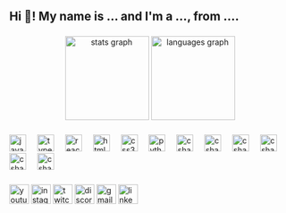<h2 align="left">Hi 👋! My name is ... and I'm a ..., from ....</h2>

###

<div align="center">
  <img src="https://github-readme-stats.vercel.app/api?username=maurodesouza&hide_title=false&hide_rank=false&show_icons=true&include_all_commits=true&count_private=true&disable_animations=false&theme=dracula&locale=en&hide_border=false" height="150" alt="stats graph"  />
  <img src="https://github-readme-stats.vercel.app/api/top-langs?username=maurodesouza&locale=en&hide_title=false&layout=compact&card_width=320&langs_count=5&theme=dracula&hide_border=false" height="150" alt="languages graph"  />
</div>

###



###

<div align="left">
  <img src="https://skillicons.dev/icons?i=js" height="30" alt="javascript logo"  />
  <img width="12" />
  <img src="https://skillicons.dev/icons?i=html" height="30" alt="typescript logo"  />
  <img width="12" />
  <img src="https://skillicons.dev/icons?i=css" height="30" alt="react logo"  />
  <img width="12" />
  <img src="https://skillicons.dev/icons?i=react" height="30" alt="html5 logo"  />
  <img width="12" />
  <img src="https://skillicons.dev/icons?i=nodejs" height="30" alt="css3 logo"  />
  <img width="12" />
  <img src="https://skillicons.dev/icons?i=java" height="30" alt="python logo"  />
  <img width="12" />
  <img src="https://skillicons.dev/icons?i=kotlin" height="30" alt="csharp logo"  />
  <img width="12" />
  <img src="https://skillicons.dev/icons?i=git" height="30" alt="csharp logo"  />
  <img width="12" />
  <img src="https://skillicons.dev/icons?i=docker" height="30" alt="csharp logo"  />
  <img width="12" />
  <img src="https://skillicons.dev/icons?i=discordjs" height="30" alt="csharp logo"  />
  <img width="12" />
  <img src="https://skillicons.dev/icons?i=python" height="30" alt="csharp logo"  />
  <img width="12" />
  <img src="https://skillicons.dev/icons?i=nextjs" height="30" alt="csharp logo"  />
</div>

###

<div align="left">
  <img src="https://img.shields.io/static/v1?message=Youtube&logo=youtube&label=&color=FF0000&logoColor=white&labelColor=&style=for-the-badge" height="35" alt="youtube logo"  />
  <img src="https://img.shields.io/static/v1?message=Instagram&logo=instagram&label=&color=E4405F&logoColor=white&labelColor=&style=for-the-badge" height="35" alt="instagram logo"  />
  <img src="https://img.shields.io/static/v1?message=Twitch&logo=twitch&label=&color=9146FF&logoColor=white&labelColor=&style=for-the-badge" height="35" alt="twitch logo"  />
  <img src="https://img.shields.io/static/v1?message=Discord&logo=discord&label=&color=7289DA&logoColor=white&labelColor=&style=for-the-badge" height="35" alt="discord logo"  />
  <img src="https://img.shields.io/static/v1?message=Gmail&logo=gmail&label=&color=D14836&logoColor=white&labelColor=&style=for-the-badge" height="35" alt="gmail logo"  />
  <img src="https://img.shields.io/static/v1?message=LinkedIn&logo=linkedin&label=&color=0077B5&logoColor=white&labelColor=&style=for-the-badge" height="35" alt="linkedin logo"  />
</div>

###

<br clear="both">

###
